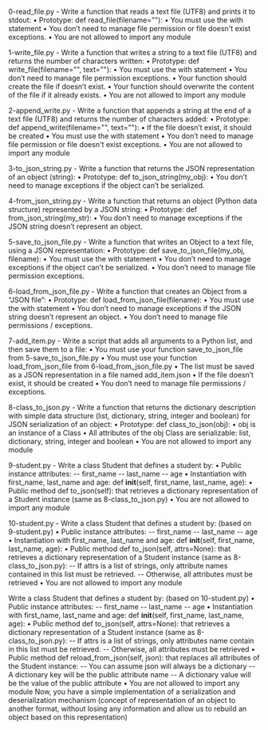 0-read_file.py - Write a function that reads a text file (UTF8) and prints it to stdout:
    • Prototype: def read_file(filename=""):
    • You must use the with statement
    • You don’t need to manage file permission or file doesn't exist exceptions.
    • You are not allowed to import any module

1-write_file.py - Write a function that writes a string to a text file (UTF8) and returns the number of characters written:
    • Prototype: def write_file(filename="", text=""):
    • You must use the with statement
    • You don’t need to manage file permission exceptions.
    • Your function should create the file if doesn’t exist.
    • Your function should overwrite the content of the file if it already exists.
    • You are not allowed to import any module

2-append_write.py - Write a function that appends a string at the end of a text file (UTF8) and returns the number of characters added:
    • Prototype: def append_write(filename="", text=""):
    • If the file doesn’t exist, it should be created
    • You must use the with statement
    • You don’t need to manage file permission or file doesn't exist exceptions.
    • You are not allowed to import any module

3-to_json_string.py - Write a function that returns the JSON representation of an object (string):
    • Prototype: def to_json_string(my_obj):
    • You don’t need to manage exceptions if the object can’t be serialized.

4-from_json_string.py - Write a function that returns an object (Python data structure) represented by a JSON string:
    • Prototype: def from_json_string(my_str):
    • You don’t need to manage exceptions if the JSON string doesn’t represent an object.

5-save_to_json_file.py - Write a function that writes an Object to a text file, using a JSON representation:
    • Prototype: def save_to_json_file(my_obj, filename):
    • You must use the with statement
    • You don’t need to manage exceptions if the object can’t be serialized.
    • You don’t need to manage file permission exceptions.

6-load_from_json_file.py - Write a function that creates an Object from a “JSON file”:
    • Prototype: def load_from_json_file(filename):
    • You must use the with statement
    • You don’t need to manage exceptions if the JSON string doesn’t represent an object.
    • You don’t need to manage file permissions / exceptions.

7-add_item.py - Write a script that adds all arguments to a Python list, and then save them to a file:
    • You must use your function save_to_json_file from 5-save_to_json_file.py
    • You must use your function load_from_json_file from 6-load_from_json_file.py
    • The list must be saved as a JSON representation in a file named add_item.json
    • If the file doesn’t exist, it should be created
    • You don’t need to manage file permissions / exceptions.

8-class_to_json.py - Write a function that returns the dictionary description with simple data structure (list, dictionary, string, integer and boolean) for JSON serialization of an object:
    • Prototype: def class_to_json(obj):
    • obj is an instance of a Class
    • All attributes of the obj Class are serializable: list, dictionary, string, integer and boolean
    • You are not allowed to import any module

9-student.py - Write a class Student that defines a student by:
    • Public instance attributes:
        -- first_name
        -- last_name
        -- age
    • Instantiation with first_name, last_name and age: def __init__(self, first_name, last_name, age):
    • Public method def to_json(self): that retrieves a dictionary representation of a Student instance (same as 8-class_to_json.py)
    • You are not allowed to import any module

10-student.py - Write a class Student that defines a student by: (based on 9-student.py)
    • Public instance attributes:
        -- first_name
        -- last_name
        -- age
    • Instantiation with first_name, last_name and age: def __init__(self, first_name, last_name, age):
    • Public method def to_json(self, attrs=None): that retrieves a dictionary representation of a Student instance (same as 8-class_to_json.py):
        -- If attrs is a list of strings, only attribute names contained in this list must be retrieved.
        -- Otherwise, all attributes must be retrieved
    • You are not allowed to import any module

Write a class Student that defines a student by: (based on 10-student.py)
    • Public instance attributes:
        -- first_name
        -- last_name
        -- age
    • Instantiation with first_name, last_name and age: def __init__(self, first_name, last_name, age):
    • Public method def to_json(self, attrs=None): that retrieves a dictionary representation of a Student instance (same as 8-class_to_json.py):
        -- If attrs is a list of strings, only attributes name contain in this list must be retrieved.
        -- Otherwise, all attributes must be retrieved
    • Public method def reload_from_json(self, json): that replaces all attributes of the Student instance:
        -- You can assume json will always be a dictionary
        -- A dictionary key will be the public attribute name
        -- A dictionary value will be the value of the public attribute
    • You are not allowed to import any module
    Now, you have a simple implementation of a serialization and deserialization mechanism (concept of representation of an object to another format, without losing any information and allow us to rebuild an object based on this representation)
